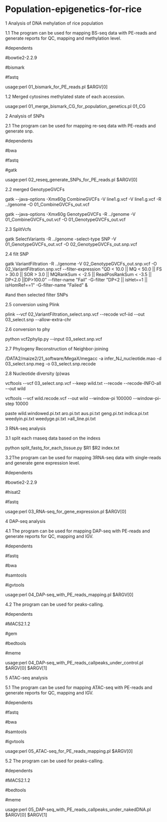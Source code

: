 # Population-epigenetics-for-rice

1 Analysis of DNA mehylation of rice population

1.1 The program can be used for mapping BS-seq data with PE-reads and generate reports for QC, mapping and methylation level.

#dependents

#bowtie2-2.2.9

#bismark

#fastq

usage:perl 01_bismark_for_PE_reads.pl $ARGV[0]

1.2 Merged cytosines methylated state of each accession.

usage:perl 01_merge_bismark_CG_for_population_genetics.pl 01_CG

2 Analysis of SNPs

2.1 The program can be used for mapping re-seq data with PE-reads and generate snp.

#dependents

#bwa

#fastq

#gatk

usage:perl 02_reseq_generate_SNPs_for_PE_reads.pl $ARGV[0]

2.2 merged GenotypeGVCFs

gatk --java-options -Xmx60g CombineGVCFs -V line1.g.vcf -V line1.g.vcf -R ../genome -O 01_CombineGVCFs_out.vcf

gatk --java-options -Xmx60g GenotypeGVCFs -R ../genome -V 01_CombineGVCFs_out.vcf -O 01_GenotypeGVCFs_out.vcf

2.3 SplitVcfs

gatk SelectVariants -R ../genome -select-type SNP -V 01_GenotypeGVCFs_out.vcf -O 02_GenotypeGVCFs_out.snp.vcf

2.4 filt SNP

gatk VariantFiltration -R ../genome -V 02_GenotypeGVCFs_out.snp.vcf -O 02_VariantFiltration.snp.vcf --filter-expression "QD < 10.0 || MQ < 50.0 || FS > 30.0 || SOR > 3.0 || MQRankSum < -2.5 || ReadPosRankSum < -3.5 || DP<2.0 ||DP>100.0" --filter-name "Fail" -G-filter "DP<2 || isHet==1 || isHomRef==1" -G-filter-name "Failed" &

#and then selected filter SNPs

2.5 conversion using Plink

plink --vcf 02_VariantFiltration_select.snp.vcf --recode vcf-iid --out 03_select.snp --allow-extra-chr

2.6 conversion to phy

python vcf2phylip.py --input 03_select.snp.vcf

2.7 Phylogeny Reconstruction of Neighbor-joining

/DATA2/maize2/21_software/MegaX/megacc -a infer_NJ_nucleotide.mao -d 03_select.snp.meg -o 03_select.snp.recode

2.8 Nucleotide diversity (p)was

vcftools --vcf 03_select.snp.vcf --keep wild.txt --recode --recode-INFO-all --out wild

vcftools --vcf wild.recode.vcf --out wild --window-pi 100000 --window-pi-step 10000

paste wild.windowed.pi.txt aro.pi.txt aus.pi.txt geng.pi.txt indica.pi.txt weedyin.pi.txt weedyge.pi.txt >all_line.pi.txt

3 RNA-seq analysis

3.1 split each rnaseq data based on the indexs

python split_fastq_for_each_tissue.py $R1 $R2 index.txt

3.2The program can be used for mapping 3RNA-seq data with single-reads and generate gene expression level.

#dependents

#bowtie2-2.2.9

#hisat2

#fastq

usage:perl 03_RNA-seq_for_gene_expression.pl $ARGV[0]

4 DAP-seq analysis

4.1 The program can be used for mapping DAP-seq with PE-reads and generate reports for QC, mapping and IGV.

#dependents

#fastq

#bwa

#samtools

#igvtools

usage:perl 04_DAP-seq_with_PE_reads_mapping.pl $ARGV[0]

4.2 The program can be used for peaks-calling.

#dependents

#MACS2.1.2

#gem

#bedtools

#meme

usage:perl 04_DAP-seq_with_PE_reads_callpeaks_under_control.pl $ARGV[0] $ARGV[1]

5 ATAC-seq analysis

5.1 The program can be used for mapping ATAC-seq with PE-reads and generate reports for QC, mapping and IGV.

#dependents

#fastq

#bwa

#samtools

#igvtools

usage:perl 05_ATAC-seq_for_PE_reads_mapping.pl $ARGV[0]

5.2 The program can be used for peaks-calling.

#dependents

#MACS2.1.2

#bedtools

#meme

usage:perl 05_DAP-seq_with_PE_reads_callpeaks_under_nakedDNA.pl $ARGV[0] $ARGV[1]


